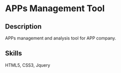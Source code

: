 # APPs Management Tool
## Description
APPs management and analysis tool for APP company.
## Skills
HTML5, CSS3, Jquery
